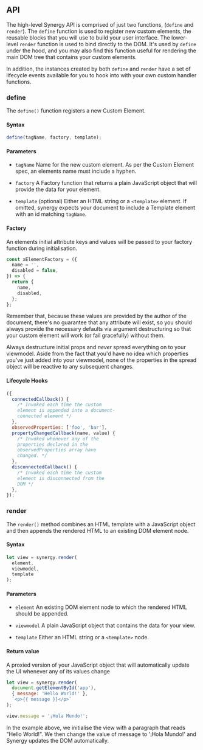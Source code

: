 ## API

The high-level Synergy API is comprised of just
two functions, (`define` and `render`). The
`define` function is used to register new custom
elements, the reusable blocks that you will use to
build your user interface. The lower-level
`render` function is used to bind directly to the
DOM. It's used by `define` under the hood, and you
may also find this function useful for rendering
the main DOM tree that contains your custom
elements.

In addition, the instances created by both
`define` and `render` have a set of lifecycle
events available for you to hook into with your
own custom handler functions.

### define

The `define()` function registers a new Custom
Element.

#### Syntax

```js
define(tagName, factory, template);
```

#### Parameters

- `tagName` Name for the new custom element. As
  per the Custom Element spec, an elements name
  must include a hyphen.

- `factory` A Factory function that returns a
  plain JavaScript object that will provide the
  data for your element.

- `template` (optional) Either an HTML string or a
  `<template>` element. If omitted, synergy
  expects your document to include a Template
  element with an id matching `tagName`.

#### Factory

An elements initial attribute keys and values will
be passed to your factory function during
initialisation.

```js
const xElementFactory = ({
  name = '',
  disabled = false,
}) => {
  return {
    name,
    disabled,
  };
};
```

Remember that, because these values are provided
by the author of the document, there's no
guarantee that any attribute will exist, so you
should always provide the necessary defaults via
argument destructuring so that your custom element
will work (or fail gracefully) without them.

Always destructure initial props and _never_
spread everything on to your viewmodel. Aside from
the fact that you'd have no idea which properties
you've just added into your viewmodel, none of the
properties in the spread object will be reactive
to any subsequent changes.

#### Lifecycle Hooks

```js
({
  connectedCallback() {
    /* Invoked each time the custom 
    element is appended into a document-
    connected element */
  },
  observedProperties: ['foo', 'bar'],
  propertyChangedCallback(name, value) {
    /* Invoked whenever any of the 
    properties declared in the 
    observedProperties array have 
    changed. */
  },
  disconnectedCallback() {
    /* Invoked each time the custom 
    element is disconnected from the 
    DOM */
  },
});
```

### render

The `render()` method combines an HTML template
with a JavaScript object and then appends the
rendered HTML to an existing DOM element node.

#### Syntax

```js
let view = synergy.render(
  element,
  viewmodel,
  template
);
```

#### Parameters

- `element` An existing DOM element node to which
  the rendered HTML should be appended.

- `viewmodel` A plain JavaScript object that
  contains the data for your view.

- `template` Either an HTML string or a
  `<template>` node.

#### Return value

A proxied version of your JavaScript object that
will automatically update the UI whenever any of
its values change

```js
let view = synergy.render(
  document.getElementById('app'),
  { message: 'Hello World!' },
  `<p>{{ message }}</p>`
);

view.message = '¡Hola Mundo!';
```

In the example above, we initialise the view with
a paragraph that reads "Hello World!". We then
change the value of message to '¡Hola Mundo!' and
Synergy updates the DOM automatically.
